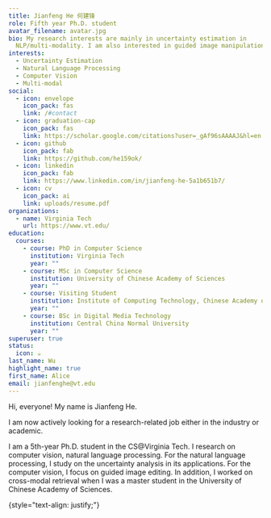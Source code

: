 ```yaml
---
title: Jianfeng He 何建锋
role: Fifth year Ph.D. student
avatar_filename: avatar.jpg
bio: My research interests are mainly in uncertainty estimation in
  NLP/multi-modality. I am also interested in guided image manipulation.
interests:
  - Uncertainty Estimation
  - Natural Language Processing
  - Computer Vision
  - Multi-modal
social:
  - icon: envelope
    icon_pack: fas
    link: /#contact
  - icon: graduation-cap
    icon_pack: fas
    link: https://scholar.google.com/citations?user=_gAf96sAAAAJ&hl=en
  - icon: github
    icon_pack: fab
    link: https://github.com/he159ok/
  - icon: linkedin
    icon_pack: fab
    link: https://www.linkedin.com/in/jianfeng-he-5a1b651b7/
  - icon: cv
    icon_pack: ai
    link: uploads/resume.pdf
organizations:
  - name: Virginia Tech
    url: https://www.vt.edu/
education:
  courses:
    - course: PhD in Computer Science
      institution: Virginia Tech
      year: ""
    - course: MSc in Computer Science
      institution: University of Chinese Academy of Sciences
      year: ""
    - course: Visiting Student
      institution: Institute of Computing Technology, Chinese Academy of Sciences
      year: ""
    - course: BSc in Digital Media Technology
      institution: Central China Normal University
      year: ""
superuser: true
status:
  icon: ☕️
last_name: Wu
highlight_name: true
first_name: Alice
email: jianfenghe@vt.edu
---
```

Hi, everyone! My name is Jianfeng He. 

I am now actively looking for a research-related job either in the industry or academic.

I am a 5th-year Ph.D. student in the CS@Virginia Tech. I research on computer vision, natural language processing. For the natural language processing, I study on the uncertainty analysis in its applications. For the computer vision, I focus on guided image editing. In addition, I worked on cross-modal retrieval when I was a master student in the University of Chinese Academy of Sciences. 

{style="text-align: justify;"}
